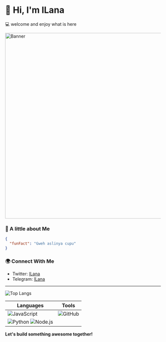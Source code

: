 # 👋 Hi, I'm lLana  
💻 welcome and enjoy what is here

<img src="https://api8.iloveimg.com/v1/download/l5r65gh4lfmvdswkr92q97f2gn1hw12ztgrcz3zg0h0qfwyqkjd65dqhpkgb1lbt50f7rhhj9cw292ysjAmd15b28k28dlrkj004s5swg8qtA5v7b55511smql6b09xz83kpnxdkj2hyq31tny3dbxl4vmv2fjp7zs962vjc04lf9dft16c1" alt="Banner" width="600px">


### 🚀 A little about Me
```json
{
  "funFact": "Gweh aslinya cupu"
}
```

### 🌍 Connect With Me  
- Twitter: [lLana](https://twitter.com/triski_m)  
- Telegram: [lLana](https://t.me/jeruknipis69)  


---

![Top Langs](https://github-readme-stats.vercel.app/api/top-langs/?username=0x-Disciple&layout=compact&theme=tokyonight)


| Languages | Tools |
|-----------|-----------|
| ![JavaScript](https://img.shields.io/badge/JavaScript-F7DF1E?style=for-the-badge&logo=javascript&logoColor=black) | ![GitHub](https://img.shields.io/badge/GitHub-100000?style=for-the-badge&logo=github&logoColor=white) | ![VS Code](https://img.shields.io/badge/VS%20Code-0078D4?style=for-the-badge&logo=visual%20studio%20code&logoColor=white) |
| ![Python](https://img.shields.io/badge/Python-3776AB?style=for-the-badge&logo=python&logoColor=white) ![Node.js](https://img.shields.io/badge/Node.js-43853D?style=for-the-badge&logo=node.js&logoColor=white) |

**Let's build something awesome together!**